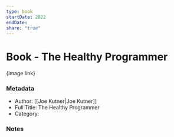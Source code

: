 ```yaml
---
type: book
startDate: 2022
endDate: 
share: "true"
---
```


# Book - The Healthy Programmer

{image link}


### Metadata

- Author: [[Joe Kutner|Joe Kutner]]
- Full Title: The Healthy Programmer
- Category: 


### Notes
